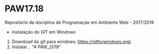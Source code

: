 # PAW17.18

Repositório da disciplina de Programação em Ambiente Web - 2017/2018

- Instalação do GIT em Windows
1. Download do git para windows: https://gitforwindows.org/
2. Instalar...
"# PAW_2018" 
